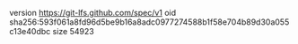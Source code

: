 version https://git-lfs.github.com/spec/v1
oid sha256:593f061a8fd96d5be9b16a8adc0977274588b1f58e704b89d30a055c13e40dbc
size 54923
